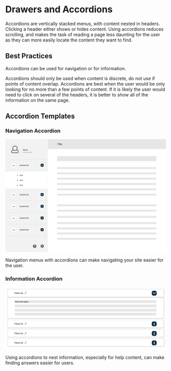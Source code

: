 # Drawers and Accordions

Accordions are vertically stacked menus, with content nested in headers. Clicking a header either shows or hides content. Using accordions reduces scrolling, and makes the task of reading a page less daunting for the user as they can more easily locate the content they want to find. 

## Best Practices 

Accordions can be used for navigation or for information. 

Accordions should only be used when content is discrete, do not use if points of content overlap. Accordions are best when the user would be only looking for no more than a few points of content. If it is likely the user would need to click on several of the headers, it is better to show all of the information on the same page.  

## Accordion Templates

### Navigation Accordion

![](.gitbook/assets/accordian.png)

Navigation menus with accordions can make navigating your site easier for the user.

### Information Accordion

![](.gitbook/assets/accordian1.png)

Using accordions to nest information, especially for help content, can make finding answers easier for users.

